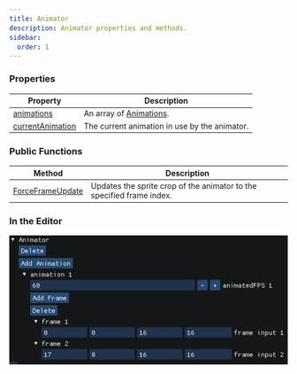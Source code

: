 ```yaml
---
title: Animator
description: Animator properties and methods.
sidebar:
  order: 1
---
```


### Properties

| Property | Description                    |
|-------------------------------------------------------------------------------|---------------------------------------------------------------------------|
| [animations](/JulGame.jl/reference/animator/properties/animations/)           | An array of [Animations](/JulGame.jl/reference/animation/animation/). |
| [currentAnimation](/JulGame.jl/reference/animator/properties/currentAnimation/)           | The current animation in use by the animator. |

### Public Functions

| Method | Description |
|-----------------------------------------------------------------------|---------------|
| [ForceFrameUpdate](/JulGame.jl/reference/animator/functions/ForceFrameUpdate/) | Updates the sprite crop of the animator to the specified frame index. |

### In the Editor
![Animator Component Editor](../../../../assets/reference/animator-component-editor.png)
